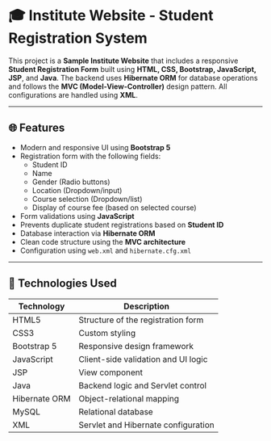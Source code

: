 # 🎓 Institute Website - Student Registration System

This project is a **Sample Institute Website** that includes a responsive **Student Registration Form** built using **HTML, CSS, Bootstrap, JavaScript, JSP**, and **Java**. The backend uses **Hibernate ORM** for database operations and follows the **MVC (Model-View-Controller)** design pattern. All configurations are handled using **XML**.

---

## 🌐 Features

- Modern and responsive UI using **Bootstrap 5**
- Registration form with the following fields:
  - Student ID
  - Name
  - Gender (Radio buttons)
  - Location (Dropdown/input)
  - Course selection (Dropdown/list)
  - Display of course fee (based on selected course)
- Form validations using **JavaScript**
- Prevents duplicate student registrations based on **Student ID**
- Database interaction via **Hibernate ORM**
- Clean code structure using the **MVC architecture**
- Configuration using `web.xml` and `hibernate.cfg.xml`

---

## 🧰 Technologies Used

| Technology   | Description                        |
|--------------|------------------------------------|
| HTML5        | Structure of the registration form |
| CSS3         | Custom styling                     |
| Bootstrap 5  | Responsive design framework        |
| JavaScript   | Client-side validation and UI logic|
| JSP          | View component                     |
| Java         | Backend logic and Servlet control |
| Hibernate ORM| Object-relational mapping          |
| MySQL        | Relational database                |
| XML          | Servlet and Hibernate configuration|



